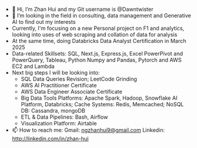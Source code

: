 - 👋 Hi, I’m Zhan Hui and my Git username is @Dawntwister
- 👀 I’m looking in the field in consulting, data management and Generative AI to find out my interests
- Currently, I'm focusing on a new Personal project on F1 and analytics, looking into uses of web scraping and collation of data for analysis
- At the same time, doing Databricks Data Analyst Certification in March 2025
- Data-related Skillsets: SQL, Next.js, Express.js, Excel PowerPivot and PowerQuery, Tableau, Python Numpy and Pandas, Pytorch and AWS EC2 and Lambda
- Next big steps I will be looking into:
  - SQL Data Queries Revision; LeetCode Grinding
  - AWS AI Practitioner Certificate
  - AWS Data Engineer Associate Certificate
  - Big Data Tools Platforms: Apache Spark, Hadoop, Snowflake AI Platform, Databricks; Cache Systems: Redis, Memcached; NoSQL DB: Cassandra, mongoDB
  - ETL & Data Pipelines: Bash, Airflow
  - Visualization Platform: Airtable
- 📫 How to reach me: Gmail: ngzhanhui9@gmail.com
Linkedin: http://linkedin.com/in/zhan-hui

<!---
Dawntwister/Dawntwister is a ✨ special ✨ repository because its `README.md` (this file) appears on your GitHub profile.
You can click the Preview link to take a look at your changes.
--->
